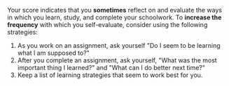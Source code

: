Your score indicates that you **sometimes** reflect on and evaluate the ways in which you learn, study, and complete your schoolwork. To **increase the frequency** with which you self-evaluate, consider using the following strategies:

1.	As you work on an assignment, ask yourself "Do I seem to be learning what I am supposed to?"
2.	After you complete an assignment, ask yourself, "What was the most important thing I learned?" and "What can I do better next time?"
3.	Keep a list of learning strategies that seem to work best for you. 
